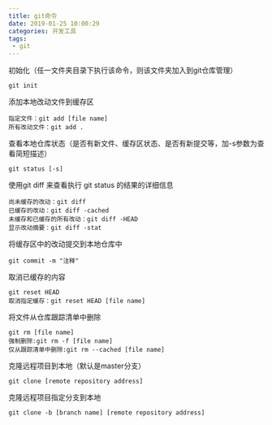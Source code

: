```yaml
---
title: git命令  
date: 2019-01-25 10:00:29  
categories: 开发工具   
tags:  
 - git
---
```

初始化（任一文件夹目录下执行该命令，则该文件夹加入到git仓库管理）
````
git init
````
添加本地改动文件到缓存区
````
指定文件：git add [file name]
所有改动文件：git add .
````
查看本地仓库状态（是否有新文件、缓存区状态、是否有新提交等，加-s参数为查看简短描述）
````
git status [-s]
````
使用git diff 来查看执行 git status 的结果的详细信息
````
尚未缓存的改动：git diff
已缓存的改动：git diff -cached
未缓存和已缓存的所有改动：git diff -HEAD
显示改动摘要：git diff -stat
````
将缓存区中的改动提交到本地仓库中
````
git commit -m "注释"
````
取消已缓存的内容
````
git reset HEAD  
取消指定缓存：git reset HEAD [file name]
````
将文件从仓库跟踪清单中删除
````
git rm [file name]
强制删除:git rm -f [file name] 
仅从跟踪清单中删除:git rm --cached [file name]
````
克隆远程项目到本地（默认是master分支）
````
git clone [remote repository address]
````
克隆远程项目指定分支到本地
````
git clone -b [branch name] [remote repository address]
````
